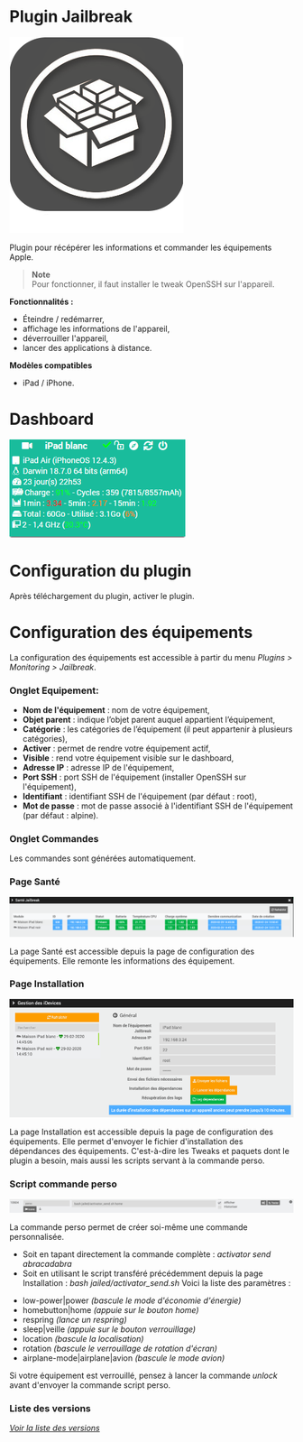 Plugin Jailbreak
=============

![Logo plugin](../assets/images/Jailbreak_icon.png "Logo plugin")

Plugin pour récépérer les informations et commander les équipements Apple.

> **Note**  
> Pour fonctionner, il faut installer le tweak OpenSSH sur l'appareil.

**Fonctionnalités :**

- Éteindre / redémarrer,
- affichage les informations de l'appareil,
- déverrouiller l'appareil,
- lancer des applications à distance.

**Modèles compatibles**
- iPad / iPhone.

Dashboard
=========

![Visuel du dashboard](../assets/images/Dashboard.png "Visuel du dashboard")

Configuration du plugin
=======================

Après téléchargement du plugin, activer le plugin.

Configuration des équipements
=============================

La configuration des équipements est accessible à partir du menu *Plugins > Monitoring > Jailbreak*.

### Onglet Equipement:

-   **Nom de l'équipement** : nom de votre équipement,
-   **Objet parent** : indique l’objet parent auquel appartient l’équipement,
-   **Catégorie** : les catégories de l’équipement (il peut appartenir à plusieurs catégories),
-   **Activer** : permet de rendre votre équipement actif,
-   **Visible** : rend votre équipement visible sur le dashboard,
-   **Adresse IP** : adresse IP de l'équipement,
-   **Port SSH** : port SSH de l'équipement (installer OpenSSH sur l'équipement),
-   **Identifiant** : identifiant SSH de l'équipement (par défaut : root),
-   **Mot de passe** : mot de passe associé à l'identifiant SSH de l'équipement (par défaut : alpine).

### Onglet Commandes

Les commandes sont générées automatiquement.

### Page Santé

![Page santé](../assets/images/jailbreak_screenshot2.png "Page Santé")

La page Santé est accessible depuis la page de configuration des équipements.
Elle remonte les informations des équipement.

### Page Installation

![Page Installation](../assets/images/jailbreak_screenshot1.png "Page Installation")

La page Installation est accessible depuis la page de configuration des équipements.
Elle permet d'envoyer le fichier d'installation des dépendances des équipements.
C'est-à-dire les Tweaks et paquets dont le plugin a besoin, mais aussi les scripts servant à la commande perso.

### Script commande perso

![Script commande perso](../assets/images/jailbreak_screenshot3.png "Script commande perso")

La commande perso permet de créer soi-même une commande personnalisée.
* Soit en tapant directement la commande complète : *activator send abracadabra*
* Soit en utilisant le script transféré précédemment depuis la page Installation : *bash jailed/activator_send.sh <parametre>*
Voici la liste des paramètres :
- low-power|power *(bascule le mode d'économie d'énergie)*
- homebutton|home *(appuie sur le bouton home)*
- respring *(lance un respring)*
- sleep|veille *(appuie sur le bouton verrouillage)*
- location *(bascule la localisation)*
- rotation *(bascule le verrouillage de rotation d'écran)*
- airplane-mode|airplane|avion *(bascule le mode avion)*
  
Si votre équipement est verrouillé, pensez à lancer la commande *unlock* avant d'envoyer la commande script perso.
    
### Liste des versions

*[Voir la liste des versions](changelog.md)*
